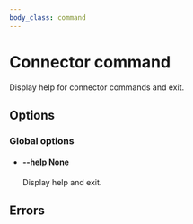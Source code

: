 ```yaml
---
body_class: command
---
```


# Connector command

<section>

Display help for connector commands and exit.

</section>

<section>

## Options

### Global options

- <h4 id="help">--help <span class="argument-info">None</span></h3>

  Display help and exit.

</section>

<section>

## Errors

</section>
